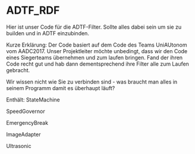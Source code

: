 # ADTF_RDF

Hier ist unser Code für die ADTF-Filter. Sollte alles dabei sein um sie zu builden und in ADTF einzubinden.

Kurze Erklärung:
Der Code basiert auf dem Code des Teams UniAUtonom vom AADC2017.
Unser Projektleiter möchte unbedingt, dass wir den Code eines Siegerteams übernehmen und zum laufen bringen.
Fand der ihren Code recht gut und hab dann dementsprechend ihre Filter alle zum Laufen gebracht.

Wir wissen nicht wie Sie zu verbinden sind - was braucht man alles in seinem Programm damit es überhaupt läuft?

Enthält:
StateMachine

SpeedGovernor

EmergencyBreak

ImageAdapter

Ultrasonic
